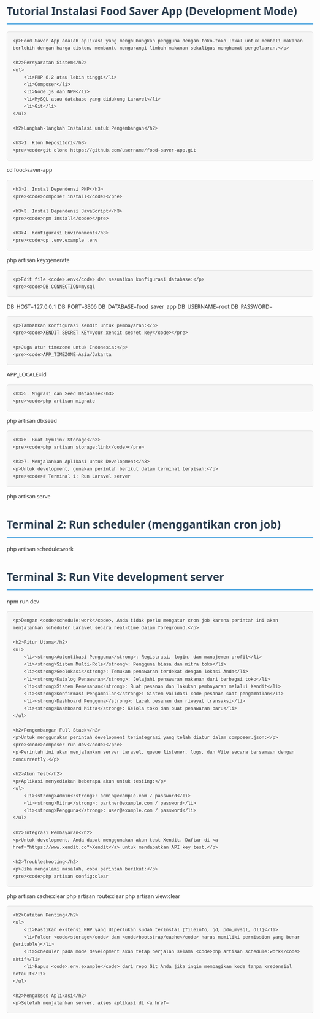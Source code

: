 <!DOCTYPE html>
<html lang="id">
<head>
    <meta charset="UTF-8">
    <meta name="viewport" content="width=device-width, initial-scale=1.0">
    <title>Tutorial Instalasi Food Saver App (Development Mode)</title>
    <style>
        body {
            font-family: 'Segoe UI', Tahoma, Geneva, Verdana, sans-serif;
            line-height: 1.6;
            max-width: 800px;
            margin: 0 auto;
            padding: 20px;
            color: #333;
        }
        h1 {
            color: #2c3e50;
            border-bottom: 2px solid #3498db;
            padding-bottom: 10px;
        }
        h2 {
            color: #2980b9;
            margin-top: 30px;
        }
        h3 {
            color: #3498db;
        }
        code {
            font-family: 'Courier New', Courier, monospace;
        }
        pre {
            background-color: #f5f5f5;
            padding: 15px;
            border-radius: 5px;
            overflow-x: auto;
            border: 1px solid #ddd;
        }
        ul {
            padding-left: 20px;
        }
        li {
            margin-bottom: 5px;
        }
        .note {
            background-color: #f8f9fa;
            border-left: 4px solid #ffc107;
            padding: 10px 15px;
            margin: 20px 0;
        }
    </style>
</head>
<body>
    <h1>Tutorial Instalasi Food Saver App (Development Mode)</h1>
    
    <p>Food Saver App adalah aplikasi yang menghubungkan pengguna dengan toko-toko lokal untuk membeli makanan berlebih dengan harga diskon, membantu mengurangi limbah makanan sekaligus menghemat pengeluaran.</p>
    
    <h2>Persyaratan Sistem</h2>
    <ul>
        <li>PHP 8.2 atau lebih tinggi</li>
        <li>Composer</li>
        <li>Node.js dan NPM</li>
        <li>MySQL atau database yang didukung Laravel</li>
        <li>Git</li>
    </ul>
    
    <h2>Langkah-langkah Instalasi untuk Pengembangan</h2>
    
    <h3>1. Klon Repositori</h3>
    <pre><code>git clone https://github.com/username/food-saver-app.git
cd food-saver-app</code></pre>
    
    <h3>2. Instal Dependensi PHP</h3>
    <pre><code>composer install</code></pre>
    
    <h3>3. Instal Dependensi JavaScript</h3>
    <pre><code>npm install</code></pre>
    
    <h3>4. Konfigurasi Environment</h3>
    <pre><code>cp .env.example .env
php artisan key:generate</code></pre>
    
    <p>Edit file <code>.env</code> dan sesuaikan konfigurasi database:</p>
    <pre><code>DB_CONNECTION=mysql
DB_HOST=127.0.0.1
DB_PORT=3306
DB_DATABASE=food_saver_app
DB_USERNAME=root
DB_PASSWORD=</code></pre>
    
    <p>Tambahkan konfigurasi Xendit untuk pembayaran:</p>
    <pre><code>XENDIT_SECRET_KEY=your_xendit_secret_key</code></pre>
    
    <p>Juga atur timezone untuk Indonesia:</p>
    <pre><code>APP_TIMEZONE=Asia/Jakarta
APP_LOCALE=id</code></pre>
    
    <h3>5. Migrasi dan Seed Database</h3>
    <pre><code>php artisan migrate
php artisan db:seed</code></pre>
    
    <h3>6. Buat Symlink Storage</h3>
    <pre><code>php artisan storage:link</code></pre>
    
    <h3>7. Menjalankan Aplikasi untuk Development</h3>
    <p>Untuk development, gunakan perintah berikut dalam terminal terpisah:</p>
    <pre><code># Terminal 1: Run Laravel server
php artisan serve

# Terminal 2: Run scheduler (menggantikan cron job)
php artisan schedule:work

# Terminal 3: Run Vite development server
npm run dev</code></pre>
    
    <p>Dengan <code>schedule:work</code>, Anda tidak perlu mengatur cron job karena perintah ini akan menjalankan scheduler Laravel secara real-time dalam foreground.</p>
    
    <h2>Fitur Utama</h2>
    <ul>
        <li><strong>Autentikasi Pengguna</strong>: Registrasi, login, dan manajemen profil</li>
        <li><strong>Sistem Multi-Role</strong>: Pengguna biasa dan mitra toko</li>
        <li><strong>Geolokasi</strong>: Temukan penawaran terdekat dengan lokasi Anda</li>
        <li><strong>Katalog Penawaran</strong>: Jelajahi penawaran makanan dari berbagai toko</li>
        <li><strong>Sistem Pemesanan</strong>: Buat pesanan dan lakukan pembayaran melalui Xendit</li>
        <li><strong>Konfirmasi Pengambilan</strong>: Sistem validasi kode pesanan saat pengambilan</li>
        <li><strong>Dashboard Pengguna</strong>: Lacak pesanan dan riwayat transaksi</li>
        <li><strong>Dashboard Mitra</strong>: Kelola toko dan buat penawaran baru</li>
    </ul>
    
    <h2>Pengembangan Full Stack</h2>
    <p>Untuk menggunakan perintah development terintegrasi yang telah diatur dalam composer.json:</p>
    <pre><code>composer run dev</code></pre>
    <p>Perintah ini akan menjalankan server Laravel, queue listener, logs, dan Vite secara bersamaan dengan concurrently.</p>
    
    <h2>Akun Test</h2>
    <p>Aplikasi menyediakan beberapa akun untuk testing:</p>
    <ul>
        <li><strong>Admin</strong>: admin@example.com / password</li>
        <li><strong>Mitra</strong>: partner@example.com / password</li>
        <li><strong>Pengguna</strong>: user@example.com / password</li>
    </ul>
    
    <h2>Integrasi Pembayaran</h2>
    <p>Untuk development, Anda dapat menggunakan akun test Xendit. Daftar di <a href="https://www.xendit.co">Xendit</a> untuk mendapatkan API key test.</p>
    
    <h2>Troubleshooting</h2>
    <p>Jika mengalami masalah, coba perintah berikut:</p>
    <pre><code>php artisan config:clear
php artisan cache:clear
php artisan route:clear
php artisan view:clear</code></pre>
    
    <h2>Catatan Penting</h2>
    <ul>
        <li>Pastikan ekstensi PHP yang diperlukan sudah terinstal (fileinfo, gd, pdo_mysql, dll)</li>
        <li>Folder <code>storage</code> dan <code>bootstrap/cache</code> harus memiliki permission yang benar (writable)</li>
        <li>Scheduler pada mode development akan tetap berjalan selama <code>php artisan schedule:work</code> aktif</li>
        <li>Hapus <code>.env.example</code> dari repo Git Anda jika ingin membagikan kode tanpa kredensial default</li>
    </ul>
    
    <h2>Mengakses Aplikasi</h2>
    <p>Setelah menjalankan server, akses aplikasi di <a href=
